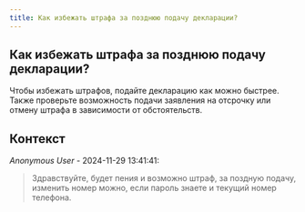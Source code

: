 ```yaml
---
title: Как избежать штрафа за позднюю подачу декларации?
---
```


## Как избежать штрафа за позднюю подачу декларации?

Чтобы избежать штрафов, подайте декларацию как можно быстрее. Также проверьте возможность подачи заявления на отсрочку или отмену штрафа в зависимости от обстоятельств.

## Контекст

_Anonymous User_ - 2024-11-29 13:41:41:

> Здравствуйте, будет пения и возможно штраф, за поздную подачу, изменить номер можно, если пароль знаете и текущий номер телефона.
